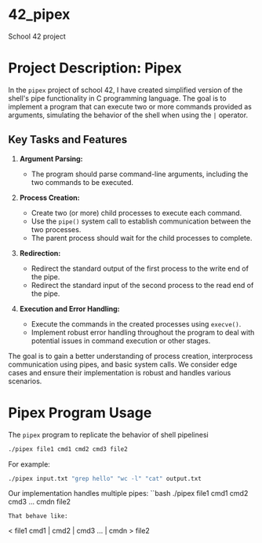 # 42_pipex
School 42 project


# Project Description: Pipex

In the `pipex` project of school 42,  I have created simplified version of the shell's pipe functionality in C  programming language. The goal is to implement a program that can execute two or more commands provided as arguments, simulating the behavior of the shell when using the `|` operator.

## Key Tasks and Features

1. **Argument Parsing:**
   - The program should parse command-line arguments, including the two commands to be executed.
   
2. **Process Creation:**
   - Create two (or more) child processes to execute each command.
   - Use the `pipe()` system call to establish communication between the two processes.
   - The parent process should wait for the child processes to complete.

3. **Redirection:**
   - Redirect the standard output of the first process to the write end of the pipe.
   - Redirect the standard input of the second process to the read end of the pipe.

4. **Execution and Error Handling:**
   - Execute the commands in the created processes using `execve()`.
   - Implement robust error handling throughout the program to deal with potential issues in command execution or other stages.

The goal is to gain a better understanding of process creation, interprocess communication using pipes, and basic system calls. We consider edge cases and ensure their implementation is robust and handles various scenarios.

# Pipex Program Usage

The `pipex` program to replicate the behavior of shell pipelinesi
```bash
./pipex file1 cmd1 cmd2 cmd3 file2
```

For example:
```bash
./pipex input.txt "grep hello" "wc -l" "cat" output.txt
```


Our implementation handles  multiple pipes:
``bash
./pipex file1 cmd1 cmd2 cmd3 ... cmdn file2
```
That behave like:
```
< file1 cmd1 | cmd2 | cmd3 ... | cmdn > file2
```
